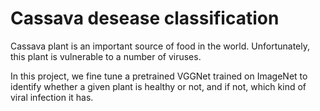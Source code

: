 # Cassava desease classification

Cassava plant is an important source of food in the world. 
Unfortunately, this plant is vulnerable to a number of viruses.

In this project, we fine tune a pretrained VGGNet trained on ImageNet 
to identify whether a given plant is healthy or not, and if not, which 
kind of viral infection it has.
